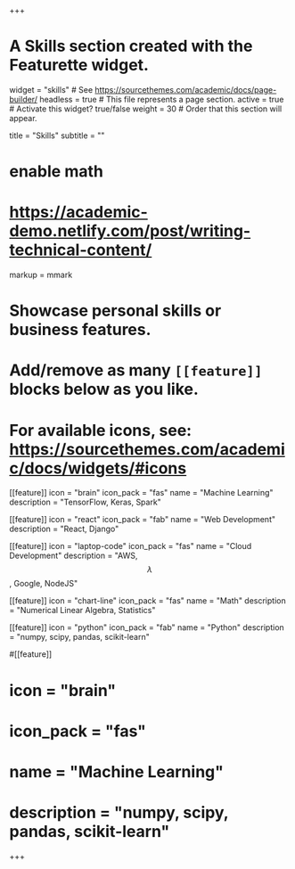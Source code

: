 +++
# A Skills section created with the Featurette widget.
widget = "skills"  # See https://sourcethemes.com/academic/docs/page-builder/
headless = true  # This file represents a page section.
active = true  # Activate this widget? true/false
weight = 30  # Order that this section will appear.

title = "Skills"
subtitle = ""

# enable math
# https://academic-demo.netlify.com/post/writing-technical-content/

markup = mmark

# Showcase personal skills or business features.
# 
# Add/remove as many `[[feature]]` blocks below as you like.
# 
# For available icons, see: https://sourcethemes.com/academic/docs/widgets/#icons

[[feature]]
  icon = "brain"
  icon_pack = "fas"
  name = "Machine Learning"
  description = "TensorFlow, Keras, Spark"

[[feature]]
  icon = "react"
  icon_pack = "fab"
  name = "Web Development"
  description = "React, Django"

[[feature]]
  icon = "laptop-code"
  icon_pack = "fas"
  name = "Cloud Development"
  description = "AWS, $$\lambda$$, Google, NodeJS"

[[feature]]
  icon = "chart-line"
  icon_pack = "fas"
  name = "Math"
  description = "Numerical Linear Algebra, Statistics"  

[[feature]]
  icon = "python"
  icon_pack = "fab"
  name = "Python"
  description = "numpy, scipy, pandas, scikit-learn"

#[[feature]]
#  icon = "brain"
#  icon_pack = "fas"
#  name = "Machine Learning"
#  description = "numpy, scipy, pandas, scikit-learn"

+++
